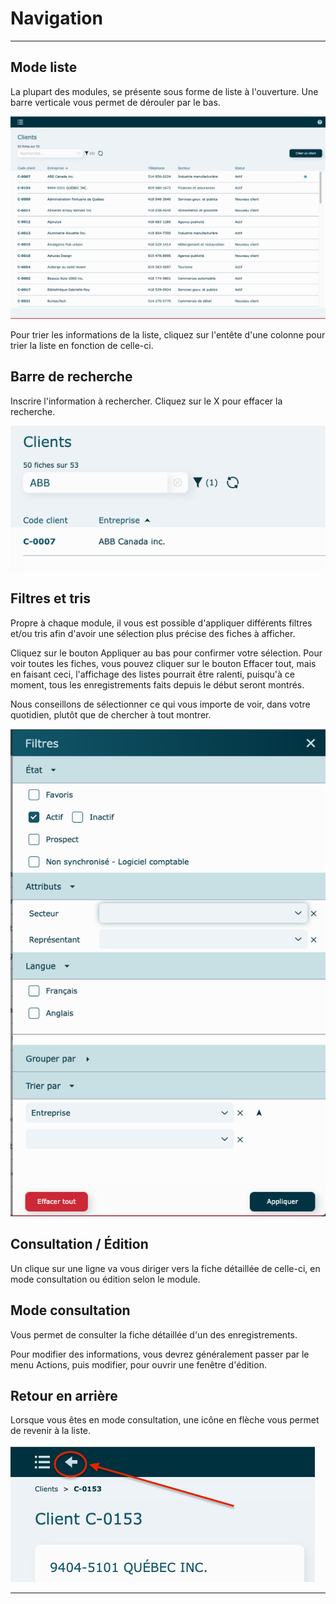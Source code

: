 # Navigation

---

## Mode liste

La plupart des modules, se présente sous forme de liste à l'ouverture.
Une barre verticale vous permet de dérouler par le bas. 

![](../../static/img/Fonctionnalites_Navigation_02.png)

Pour trier les informations de la liste, cliquez sur l'entête d'une colonne pour trier la liste en fonction de celle-ci.

## Barre de recherche

Inscrire l'information à rechercher.
Cliquez sur le X pour effacer la recherche.

![](../../static/img/Fonctionnalites_Navigation_04.png)

## Filtres et tris

Propre à chaque module, il vous est possible d'appliquer différents filtres et/ou tris afin d'avoir une sélection plus précise des fiches à afficher.

Cliquez sur le bouton Appliquer au bas pour confirmer votre sélection.
Pour voir toutes les fiches, vous pouvez cliquer sur le bouton Effacer tout, mais en faisant ceci, l'affichage des listes pourrait être ralenti, puisqu'à ce moment, tous les enregistrements faits depuis le début seront montrés. 

Nous conseillons de sélectionner ce qui vous importe de voir, dans votre quotidien, plutôt que de chercher à tout montrer.  

![](../../static/img/Fonctionnalites_Navigation_03.png)



## Consultation / Édition

Un clique sur une ligne va vous diriger vers la fiche détaillée de celle-ci, en mode consultation ou édition selon le module.

## Mode consultation

Vous permet de consulter la fiche détaillée d'un des enregistrements.

Pour modifier des informations, vous devrez généralement passer par le menu Actions, puis modifier, pour ouvrir une fenêtre d'édition. 

## Retour en arrière

Lorsque vous êtes en mode consultation, une icône en flèche vous permet de revenir à la liste. 

![](../../static/img/Fonctionnalites_navigation_01.png)

---